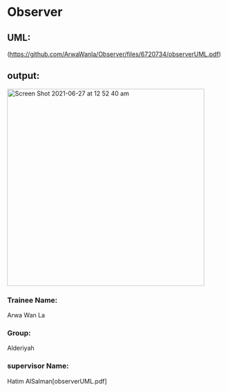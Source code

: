 # Observer


## UML:

(https://github.com/ArwaWanla/Observer/files/6720734/observerUML.pdf)

## output:
<img width="456" alt="Screen Shot 2021-06-27 at 12 52 40 am" src="https://user-images.githubusercontent.com/82481987/123526655-0b91f580-d6e2-11eb-9297-474a8a05838f.png">


### Trainee Name:

Arwa Wan La

### Group:

Alderiyah

### supervisor Name:

Hatim AlSalman[observerUML.pdf]
